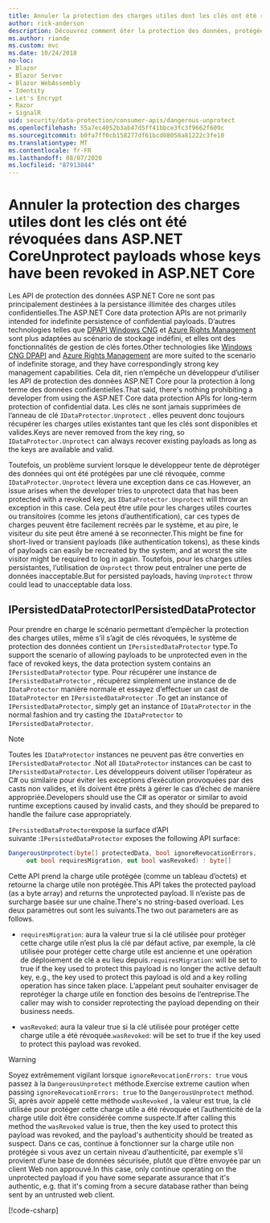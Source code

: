 ```yaml
---
title: Annuler la protection des charges utiles dont les clés ont été révoquées dans ASP.NET Core
author: rick-anderson
description: Découvrez comment ôter la protection des données, protégées par des clés qui ont été révoquées, dans une application ASP.NET Core.
ms.author: riande
ms.custom: mvc
ms.date: 10/24/2018
no-loc:
- Blazor
- Blazor Server
- Blazor WebAssembly
- Identity
- Let's Encrypt
- Razor
- SignalR
uid: security/data-protection/consumer-apis/dangerous-unprotect
ms.openlocfilehash: 55a7ec4052b3ab47d5ff41bbce3fc3f9662f609c
ms.sourcegitcommit: b0fa7ff0cb158277df61bcd08058a81222c3fe10
ms.translationtype: MT
ms.contentlocale: fr-FR
ms.lasthandoff: 08/07/2020
ms.locfileid: "87913844"
---
```

# <a name="unprotect-payloads-whose-keys-have-been-revoked-in-aspnet-core"></a><span data-ttu-id="35cb8-103">Annuler la protection des charges utiles dont les clés ont été révoquées dans ASP.NET Core</span><span class="sxs-lookup"><span data-stu-id="35cb8-103">Unprotect payloads whose keys have been revoked in ASP.NET Core</span></span>

<a name="data-protection-consumer-apis-dangerous-unprotect"></a>

<span data-ttu-id="35cb8-104">Les API de protection des données ASP.NET Core ne sont pas principalement destinées à la persistance illimitée des charges utiles confidentielles.</span><span class="sxs-lookup"><span data-stu-id="35cb8-104">The ASP.NET Core data protection APIs are not primarily intended for indefinite persistence of confidential payloads.</span></span> <span data-ttu-id="35cb8-105">D’autres technologies telles que [DPAPI Windows CNG](/windows/win32/seccng/cng-dpapi) et [Azure Rights Management](/rights-management/) sont plus adaptées au scénario de stockage indéfini, et elles ont des fonctionnalités de gestion de clés fortes.</span><span class="sxs-lookup"><span data-stu-id="35cb8-105">Other technologies like [Windows CNG DPAPI](/windows/win32/seccng/cng-dpapi) and [Azure Rights Management](/rights-management/) are more suited to the scenario of indefinite storage, and they have correspondingly strong key management capabilities.</span></span> <span data-ttu-id="35cb8-106">Cela dit, rien n’empêche un développeur d’utiliser les API de protection des données ASP.NET Core pour la protection à long terme des données confidentielles.</span><span class="sxs-lookup"><span data-stu-id="35cb8-106">That said, there's nothing prohibiting a developer from using the ASP.NET Core data protection APIs for long-term protection of confidential data.</span></span> <span data-ttu-id="35cb8-107">Les clés ne sont jamais supprimées de l’anneau de clé `IDataProtector.Unprotect` . elles peuvent donc toujours récupérer les charges utiles existantes tant que les clés sont disponibles et valides.</span><span class="sxs-lookup"><span data-stu-id="35cb8-107">Keys are never removed from the key ring, so `IDataProtector.Unprotect` can always recover existing payloads as long as the keys are available and valid.</span></span>

<span data-ttu-id="35cb8-108">Toutefois, un problème survient lorsque le développeur tente de déprotéger des données qui ont été protégées par une clé révoquée, comme `IDataProtector.Unprotect` lèvera une exception dans ce cas.</span><span class="sxs-lookup"><span data-stu-id="35cb8-108">However, an issue arises when the developer tries to unprotect data that has been protected with a revoked key, as `IDataProtector.Unprotect` will throw an exception in this case.</span></span> <span data-ttu-id="35cb8-109">Cela peut être utile pour les charges utiles courtes ou transitoires (comme les jetons d’authentification), car ces types de charges peuvent être facilement recréés par le système, et au pire, le visiteur du site peut être amené à se reconnecter.</span><span class="sxs-lookup"><span data-stu-id="35cb8-109">This might be fine for short-lived or transient payloads (like authentication tokens), as these kinds of payloads can easily be recreated by the system, and at worst the site visitor might be required to log in again.</span></span> <span data-ttu-id="35cb8-110">Toutefois, pour les charges utiles persistantes, l’utilisation de `Unprotect` throw peut entraîner une perte de données inacceptable.</span><span class="sxs-lookup"><span data-stu-id="35cb8-110">But for persisted payloads, having `Unprotect` throw could lead to unacceptable data loss.</span></span>

## <a name="ipersisteddataprotector"></a><span data-ttu-id="35cb8-111">IPersistedDataProtector</span><span class="sxs-lookup"><span data-stu-id="35cb8-111">IPersistedDataProtector</span></span>

<span data-ttu-id="35cb8-112">Pour prendre en charge le scénario permettant d’empêcher la protection des charges utiles, même s’il s’agit de clés révoquées, le système de protection des données contient un `IPersistedDataProtector` type.</span><span class="sxs-lookup"><span data-stu-id="35cb8-112">To support the scenario of allowing payloads to be unprotected even in the face of revoked keys, the data protection system contains an `IPersistedDataProtector` type.</span></span> <span data-ttu-id="35cb8-113">Pour récupérer une instance de `IPersistedDataProtector` , récupérez simplement une instance de de `IDataProtector` manière normale et essayez d’effectuer un cast de `IDataProtector` en `IPersistedDataProtector` .</span><span class="sxs-lookup"><span data-stu-id="35cb8-113">To get an instance of `IPersistedDataProtector`, simply get an instance of `IDataProtector` in the normal fashion and try casting the `IDataProtector` to `IPersistedDataProtector`.</span></span>

> [!NOTE]
> <span data-ttu-id="35cb8-114">Toutes les `IDataProtector` instances ne peuvent pas être converties en `IPersistedDataProtector` .</span><span class="sxs-lookup"><span data-stu-id="35cb8-114">Not all `IDataProtector` instances can be cast to `IPersistedDataProtector`.</span></span> <span data-ttu-id="35cb8-115">Les développeurs doivent utiliser l’opérateur as C# ou similaire pour éviter les exceptions d’exécution provoquées par des casts non valides, et ils doivent être prêts à gérer le cas d’échec de manière appropriée.</span><span class="sxs-lookup"><span data-stu-id="35cb8-115">Developers should use the C# as operator or similar to avoid runtime exceptions caused by invalid casts, and they should be prepared to handle the failure case appropriately.</span></span>

<span data-ttu-id="35cb8-116">`IPersistedDataProtector`expose la surface d’API suivante :</span><span class="sxs-lookup"><span data-stu-id="35cb8-116">`IPersistedDataProtector` exposes the following API surface:</span></span>

```csharp
DangerousUnprotect(byte[] protectedData, bool ignoreRevocationErrors,
     out bool requiresMigration, out bool wasRevoked) : byte[]
```

<span data-ttu-id="35cb8-117">Cette API prend la charge utile protégée (comme un tableau d’octets) et retourne la charge utile non protégée.</span><span class="sxs-lookup"><span data-stu-id="35cb8-117">This API takes the protected payload (as a byte array) and returns the unprotected payload.</span></span> <span data-ttu-id="35cb8-118">Il n’existe pas de surcharge basée sur une chaîne.</span><span class="sxs-lookup"><span data-stu-id="35cb8-118">There's no string-based overload.</span></span> <span data-ttu-id="35cb8-119">Les deux paramètres out sont les suivants.</span><span class="sxs-lookup"><span data-stu-id="35cb8-119">The two out parameters are as follows.</span></span>

* <span data-ttu-id="35cb8-120">`requiresMigration`: aura la valeur true si la clé utilisée pour protéger cette charge utile n’est plus la clé par défaut active, par exemple, la clé utilisée pour protéger cette charge utile est ancienne et une opération de déploiement de clé a eu lieu depuis.</span><span class="sxs-lookup"><span data-stu-id="35cb8-120">`requiresMigration`: will be set to true if the key used to protect this payload is no longer the active default key, e.g., the key used to protect this payload is old and a key rolling operation has since taken place.</span></span> <span data-ttu-id="35cb8-121">L’appelant peut souhaiter envisager de reprotéger la charge utile en fonction des besoins de l’entreprise.</span><span class="sxs-lookup"><span data-stu-id="35cb8-121">The caller may wish to consider reprotecting the payload depending on their business needs.</span></span>

* <span data-ttu-id="35cb8-122">`wasRevoked`: aura la valeur true si la clé utilisée pour protéger cette charge utile a été révoquée.</span><span class="sxs-lookup"><span data-stu-id="35cb8-122">`wasRevoked`: will be set to true if the key used to protect this payload was revoked.</span></span>

>[!WARNING]
> <span data-ttu-id="35cb8-123">Soyez extrêmement vigilant lorsque `ignoreRevocationErrors: true` vous passez à la `DangerousUnprotect` méthode.</span><span class="sxs-lookup"><span data-stu-id="35cb8-123">Exercise extreme caution when passing `ignoreRevocationErrors: true` to the `DangerousUnprotect` method.</span></span> <span data-ttu-id="35cb8-124">Si, après avoir appelé cette méthode `wasRevoked` , la valeur est true, la clé utilisée pour protéger cette charge utile a été révoquée et l’authenticité de la charge utile doit être considérée comme suspecte.</span><span class="sxs-lookup"><span data-stu-id="35cb8-124">If after calling this method the `wasRevoked` value is true, then the key used to protect this payload was revoked, and the payload's authenticity should be treated as suspect.</span></span> <span data-ttu-id="35cb8-125">Dans ce cas, continue à fonctionner sur la charge utile non protégée si vous avez un certain niveau d’authenticité, par exemple s’il provient d’une base de données sécurisée, plutôt que d’être envoyée par un client Web non approuvé.</span><span class="sxs-lookup"><span data-stu-id="35cb8-125">In this case, only continue operating on the unprotected payload if you have some separate assurance that it's authentic, e.g. that it's coming from a secure database rather than being sent by an untrusted web client.</span></span>

[!code-csharp[](dangerous-unprotect/samples/dangerous-unprotect.cs)]
